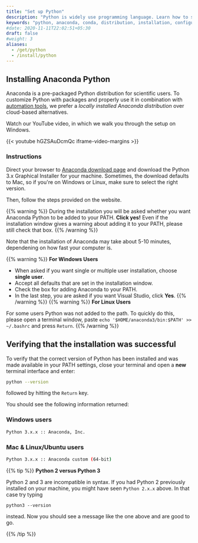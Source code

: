 ```yaml
---
title: "Set up Python"
description: "Python is widely use programming language. Learn how to set it up on your computer."
keywords: "python, anaconda, conda, distribution, installation, configure, PATH, statistics"
#date: 2020-11-11T22:02:51+05:30
draft: false
#weight: 3
aliases:
  - /get/python
  - /install/python
---
```


## Installing Anaconda Python

Anaconda is a pre-packaged Python distribution for scientific users. To customize Python with packages and properly use it in combination with [automation tools](/building-blocks/configure-your-computer/automation-and-workflows/make/), we prefer a *locally installed Anaconda distribution* over cloud-based alternatives.

Watch our YouTube video, in which we walk you through the setup on Windows.

{{< youtube hGZSAuDcmQc iframe-video-margins >}}

### Instructions
Direct your browser to [Anaconda download page](https://www.anaconda.com/download/) and download the Python 3.x Graphical Installer for your machine.
Sometimes, the download defaults to Mac, so if you're on Windows or Linux, make sure to select the right version.

Then, follow the steps provided on the website.

{{% warning %}}
During the installation you will be asked whether you want Anaconda Python to be added to your PATH. **Click yes!**
Even if the installation window gives a warning about adding it to your PATH, please still check that box.
{{% /warning %}}

Note that the installation of Anaconda may take about 5-10 minutes, dependening on how fast your computer is.

{{% warning %}}
**For Windows Users**

*   When asked if you want single or multiple user installation, choose **single user**.
*   Accept all defaults that are set in the installation window.
*   Check the box for adding Anaconda to your PATH.
*   In the last step, you are asked if you want Visual Studio, click **Yes**.
{{% /warning %}}
{{% warning %}}
**For Linux Users**

For some users Python was not added to the path. To quickly do this, please open a terminal window, paste ```echo '$HOME/anaconda3/bin:$PATH' >> ~/.bashrc``` and press `Return`.
{{% /warning %}}

## Verifying that the installation was successful

To verify that the correct version of Python has been installed and was made available in your PATH settings, close your terminal and open a **new** terminal interface and enter:


```bash
python --version
```
followed by hitting the `Return` key.

You should see the following information returned:

### Windows users

```bash
Python 3.x.x :: Anaconda, Inc.
```

### Mac & Linux/Ubuntu users

```bash
Python 3.x.x :: Anaconda custom (64-bit)
```

{{% tip %}}
**Python 2 versus Python 3**

Python 2 and 3 are incompatible in syntax.
If you had Python 2 previously installed on your machine,
you might have seen `Python 2.x.x` above. In that case try typing

```python3 --version```

instead. Now you should see a message like the one above and are good to go.

{{% /tip %}}
